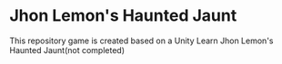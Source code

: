 # Jhon Lemon's Haunted Jaunt
This repository game is created based on a Unity Learn Jhon Lemon's Haunted Jaunt(not completed)
